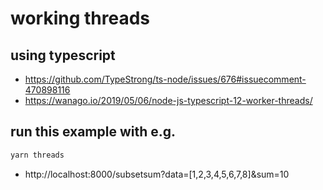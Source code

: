 # working threads

## using typescript

- https://github.com/TypeStrong/ts-node/issues/676#issuecomment-470898116
- https://wanago.io/2019/05/06/node-js-typescript-12-worker-threads/

## run this example with e.g.

```bash
yarn threads
```

- http://localhost:8000/subsetsum?data=[1,2,3,4,5,6,7,8]&sum=10
